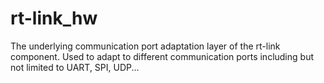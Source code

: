 # rt-link_hw
The underlying communication port adaptation layer of the rt-link component. Used to adapt to different communication ports including but not limited to UART, SPI, UDP...
